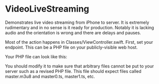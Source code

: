 # VideoLiveStreaming
Demonstrates live video streaming from iPhone to server. It is extremely rudimentary and in no sense is it ready for production. Notably it is lacking audio and the orientation is wrong and there are delays and pauses.

Most of the action happens in Classes/ViewController.swift. First, set your endpoint. This can be a PHP file on your publicly-visible web host. 

Your PHP file can look like this:

<?php
$putdata = fopen("php://input", "r");
$fp = fopen($_GET['filename'], "w");
while ($data = fread($putdata, 1024))
  fwrite($fp, $data);
fclose($fp);
fclose($putdata);
?>

You should modify it to make sure that arbitrary files cannot be put to your server such as a revised PHP file. This file should expect files called master.m3u8 and master0.ts, master1.ts, etc.
